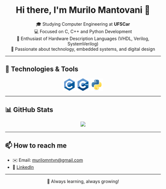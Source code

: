 <h1 align="center">Hi there, I'm Murilo Mantovani  👋</h1>

<p align="center">
  🎓 Studying Computer Engineering at <strong>UFSCar</strong><br>
  💻 Focused on C, C++ and Python Development<br>
  🔧 Enthusiast of Hardware Description Languages (VHDL, Verilog, SystemVerilog)<br>
  🚀 Passionate about technology, embedded systems, and digital design
</p>

---

## 🔧 Technologies & Tools

<div align="center">
  <img src="https://raw.githubusercontent.com/devicons/devicon/master/icons/c/c-original.svg" alt="C" width="40" height="40"/>
  <img src="https://raw.githubusercontent.com/devicons/devicon/master/icons/cplusplus/cplusplus-original.svg" alt="C++" width="40" height="40"/>
  <img src="https://raw.githubusercontent.com/devicons/devicon/master/icons/python/python-original.svg" alt="Python" width="40" height="40"/>
</div>

---

## 📊 GitHub Stats

<p align="center">
  <img src="https://github-readme-stats.vercel.app/api/top-langs/?username=Mantovaniii&layout=compact&theme=tokyonight" >
</p>

---

## 📫 How to reach me

- ✉️ Email: murilomntvn@gmail.com
- 💼 [LinkedIn](https://www.linkedin.com/in/murilo-mantovani-169909306/)

---

<p align="center">
  🚀 Always learning, always growing!
</p>
